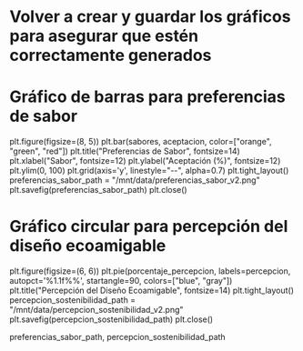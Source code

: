 # Volver a crear y guardar los gráficos para asegurar que estén correctamente generados

# Gráfico de barras para preferencias de sabor
plt.figure(figsize=(8, 5))
plt.bar(sabores, aceptacion, color=["orange", "green", "red"])
plt.title("Preferencias de Sabor", fontsize=14)
plt.xlabel("Sabor", fontsize=12)
plt.ylabel("Aceptación (%)", fontsize=12)
plt.ylim(0, 100)
plt.grid(axis='y', linestyle="--", alpha=0.7)
plt.tight_layout()
preferencias_sabor_path = "/mnt/data/preferencias_sabor_v2.png"
plt.savefig(preferencias_sabor_path)
plt.close()

# Gráfico circular para percepción del diseño ecoamigable
plt.figure(figsize=(6, 6))
plt.pie(porcentaje_percepcion, labels=percepcion, autopct='%1.1f%%', startangle=90, colors=["blue", "gray"])
plt.title("Percepción del Diseño Ecoamigable", fontsize=14)
plt.tight_layout()
percepcion_sostenibilidad_path = "/mnt/data/percepcion_sostenibilidad_v2.png"
plt.savefig(percepcion_sostenibilidad_path)
plt.close()

preferencias_sabor_path, percepcion_sostenibilidad_path

